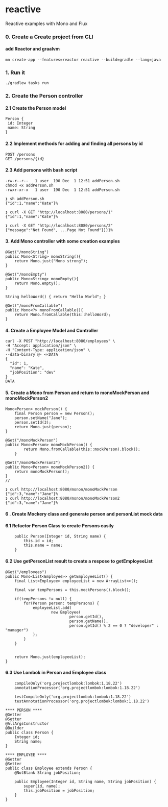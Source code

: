 # reactive
Reactive examples with Mono and Flux


### 0. Create a Create project from CLI
#### add Reactor and graalvm
```
mn create-app --features=reactor reactive --build=gradle --lang=java   
```

### 1. Run it
```
./gradlew tasks run 
```

### 2. Create the Person controller
#### 2.1 Create the Person model
```
Person {
 id: Integer
 name: String
}
```
#### 2.2 Implement methods for adding and finding all persons by id
```
POST /persons
GET /persons/{id}
```
#### 2.3 Add persons with bash script
```
-rw-r--r--   1 user  190 Dec  1 12:51 addPerson.sh
chmod +x addPerson.sh   
-rwxr-xr-x   1 user  190 Dec  1 12:51 addPerson.sh

❯ sh addPerson.sh
{"id":1,"name":"Kate"}%    

❯ curl -X GET "http://localhost:8080/persons/1"
{"id":1,"name":"Kate"}%           
                                                     
❯ curl -X GET "http://localhost:8080/persons/2"
{"message":"Not Found", ...Page Not Found"}]}}%
```

#### 3. Add Mono controller with some creation examples
```
@Get("/monoString")
public Mono<String> monoString(){
    return Mono.just("Mono strong");
}

@Get("/monoEmpty")
public Mono<String> monoEmpty(){
    return Mono.empty();
}

String helloWord() { return "Hello World"; }

@Get("/monoFromCallable")
public Mono<?> monoFromCallable(){
    return Mono.fromCallable(this::helloWord);
}

```

#### 4. Create a Employee Model and Controller 
```
curl -X POST "http://localhost:8080/employees" \
-H "Accept: application/json" \
-H "Content-Type: application/json" \
--data-binary @- <<DATA
{
  "id": 1,
  "name": "Kate",
  "jobPosition": "dev"
}
DATA
```
#### 5. Create a Mono from Person and return to monoMockPerson and monoMockPerson2
````
Mono<Person> mockPerson() {
    final Person person = new Person();
    person.setName("Jane");
    person.setId(3);
    return Mono.just(person);
}

@Get("/monoMockPerson")
public Mono<Person> monoMockPerson() {
        return Mono.fromCallable(this::mockPerson).block();
    }

@Get("/monoMockPerson2")
public Mono<Person> monoMockPerson2() {
    return monoMockPerson();
}
//

❯ curl http://localhost:8080/monon/monoMockPerson
{"id":3,"name":"Jane"}%                                                           
❯ curl http://localhost:8080/monon/monoMockPerson2
{"id":3,"name":"Jane"}% 
````

#### 6 . Create Mockery class and generate person and personList mock data

#### 6.1 Refactor Person Class to create Persons easily

```
    public Person(Integer id, String name) {
        this.id = id;
        this.name = name;
    }
```

#### 6.2 Use getPersonList result to create a respose to getEmployeeList
```
@Get("/employees")
public Mono<List<Employee>> getEmployeeList() {
    final List<Employee> employeeList = new ArrayList<>();
    
    final var tempPersons = this.mockPersons().block();
    
    if(tempPersons != null) {
        for(Person person: tempPersons) {
            employeeList.add(
                    new Employee(
                            person.getId(),
                            person.getName(),
                            person.getId() % 2 == 0 ? "developer" : "mamager")
            );
        }
    }
    
    
    return Mono.just(employeeList);
}
```

#### 6.3 Use Lombok in Person and Employee class
```
    compileOnly('org.projectlombok:lombok:1.18.22')
    annotationProcessor('org.projectlombok:lombok:1.18.22')

    testCompileOnly('org.projectlombok:lombok:1.18.22')
    testAnnotationProcessor('org.projectlombok:lombok:1.18.22')

**** PERSON ****
@Getter
@Setter
@AllArgsConstructor
@Builder
public class Person {
    Integer id;
    String name;
}

**** EMPLOYEE ****
@Getter
@Setter
public class Employee extends Person {
    @NotBlank String jobPosition;

    public Employee(Integer id, String name, String jobPosition) {
        super(id, name);
        this.jobPosition = jobPosition;
    }
}
```